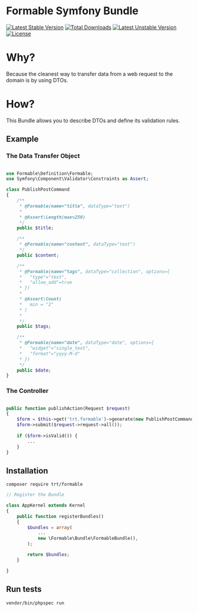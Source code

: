 # Formable Symfony Bundle

[![Latest Stable Version](https://poser.pugx.org/trt/formable/v/stable)](https://packagist.org/packages/trt/formable) [![Total Downloads](https://poser.pugx.org/trt/formable/downloads)](https://packagist.org/packages/trt/formable) [![Latest Unstable Version](https://poser.pugx.org/trt/formable/v/unstable)](https://packagist.org/packages/trt/formable) [![License](https://poser.pugx.org/trt/formable/license)](https://packagist.org/packages/trt/formable)

# Why?

Because the cleanest way to transfer data from a web request to the domain is by using DTOs.
 
# How?

This Bundle allows you to describe DTOs and define its validation rules. 

## Example

### The Data Transfer Object

```php

use Formable\Definition\Formable;
use Symfony\Component\Validator\Constraints as Assert;

class PublishPostCommand
{
    /**
     * @Formable(name="title", dataType="text")
     *
     * @Assert\Length(max=250)
     */
    public $title;

    /**
     * @Formable(name="content", dataType="text")
     */
    public $content;

    /**
     * @Formable(name="tags", dataType="collection", options={
     *   "type"="text",
     *   "allow_add"=true
     * })
     *
     * @Assert\Count(
     *   min = "2"
     * )
     *
     */
    public $tags;

    /**
     * @Formable(name="date", dataType="date", options={
     *   "widget"="single_text",
     *   "format"="yyyy-M-d"
     * })
     */
    public $date;
}

```

### The Controller

```php

public function publishAction(Request $request)
{
    $form = $this->get('trt.formable')->generate(new PublishPostCommand);
    $form->submit($request->request->all());
    
    if ($form->isValid()) {
        ...
    }
}
```

## Installation
 
`composer require trt/formable`

```php
// Register the Bundle

class AppKernel extends Kernel
{
    public function registerBundles()
    {
        $bundles = array(
            ...
            new \Formable\Bundle\FormableBundle(),
        );

        return $bundles;
    }

}
```

## Run tests

`vendor/bin/phpspec run`